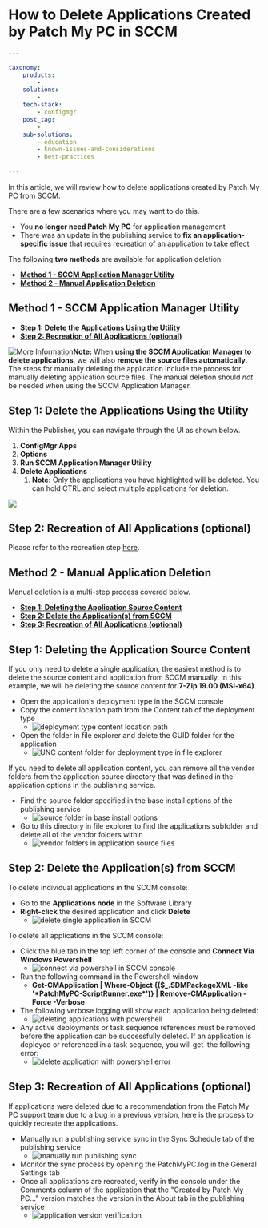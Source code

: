 # How to Delete Applications Created by Patch My PC in SCCM

```yaml
---

taxonomy:
    products:
        - 
    solutions:
        - 
    tech-stack:
        - configmgr
    post_tag:
        - 
    sub-solutions:
        - education
        - known-issues-and-considerations
        - best-practices
        
---
```

In this article, we will review how to delete applications created by Patch My PC from SCCM.

There are a few scenarios where you may want to do this.

- You **no longer need Patch My PC** for application management
- There was an update in the publishing service to **fix an application-specific issue** that requires recreation of an application to take effect

The following **two methods** are available for application deletion:

- **[Method 1 - SCCM Application Manager Utility](https://patchmypc.com/how-to-delete-applications-created-by-patch-my-pc-in-sccm#Method-1-SCCM-AppManUtil)**
- **[Method 2 - Manual Application Deletion](https://patchmypc.com/how-to-delete-applications-created-by-patch-my-pc-in-sccm#Method2-Manual-App-Deletion)**

## Method 1 - SCCM Application Manager Utility

- **[Step 1: Delete the Applications Using the Utility](#Delete-With-Util)**
- **[Step 2: Recreation of All Applications (optional)](#Recreate-Apps)**

[![More Information](images/more-info-icon.svg)](https://patchmypc.com/app/uploads/2025/05/more-info-icon.svg)**Note:** When **using the SCCM Application Manager to delete applications**, we will also **remove the source files automatically**. The steps for manually deleting the application include the process for manually deleting application source files. The manual deletion should _not_ be needed when using the SCCM Application Manager.

## Step 1: Delete the Applications Using the Utility

Within the Publisher, you can navigate through the UI as shown below.

1. **ConfigMgr Apps**
2. **Options**
3. **Run SCCM Application Manager Utility**
4. **Delete Applications** 
    1. **Note:** Only the applications you have highlighted will be deleted. You can hold CTRL and select multiple applications for deletion.

![](images/Sccm-AppMan-Util.png)

## Step 2: Recreation of All Applications (optional)

Please refer to the recreation step [here](#Recreate-Apps).

## Method 2 - Manual Application Deletion

Manual deletion is a multi-step process covered below.

- **[Step 1: Deleting the Application Source Content](#Delete-Source-Content)**
- **[Step 2: Delete the Application(s) from SCCM](#Delete-From-SCCM)**
- **[Step 3: Recreation of All Applications (optional)](#Recreate-Apps)**

## Step 1: Deleting the Application Source Content

If you only need to delete a single application, the easiest method is to delete the source content and application from SCCM manually. In this example, we will be deleting the source content for **7-Zip 19.00 (MSI-x64)**.

- Open the application's deployment type in the SCCM console
- Copy the content location path from the Content tab of the deployment type
    - ![deployment type content location path](images/get-content-location-path-of-deployment-type.png)
- Open the folder in file explorer and delete the GUID folder for the application
    - ![UNC content folder for deployment type in file explorer](images/UNC-content-folder-deployment-type.png)

If you need to delete all application content, you can remove all the vendor folders from the application source directory that was defined in the application options in the publishing service.

- Find the source folder specified in the base install options of the publishing service
    - ![source folder in base install options](images/source-folder-base-install-options.png)
- Go to this directory in file explorer to find the applications subfolder and delete all of the vendor folders within
    - ![vendor folders in application source files](images/vendor-folders-application-source-files.png)

## Step 2: Delete the Application(s) from SCCM

To delete individual applications in the SCCM console:

- Go to the **Applications node** in the Software Library
- **Right-click** the desired application and click **Delete**
    - ![delete single application in SCCM](images/delete-single-app-in-SCCM.png)

To delete all applications in the SCCM console:

- Click the blue tab in the top left corner of the console and **Connect Via Windows Powershell**
    - ![connect via powershell in SCCM console](images/SCCM-connect-via-powershell.png)
- Run the following command in the Powershell window
    - **Get-CMApplication | Where-Object {($\_.SDMPackageXML -like '\*PatchMyPC-ScriptRunner.exe\*')} | Remove-CMApplication -Force -Verbose**
- The following verbose logging will show each application being deleted:
    - ![deleting applications with powershell](images/power-shell-application-deleting.png)
- Any active deployments or task sequence references must be removed before the application can be successfully deleted. If an application is deployed or referenced in a task sequence, you will get  the following error:
    - ![delete application with powershell error](images/powershell-delete-app-error.png)

## Step 3: Recreation of All Applications (optional)

If applications were deleted due to a recommendation from the Patch My PC support team due to a bug in a previous version, here is the process to quickly recreate the applications.

- Manually run a publishing service sync in the Sync Schedule tab of the publishing service
    - ![manually run publishing sync](images/manually-run-publishing-sync.png)
- Monitor the sync process by opening the PatchMyPC.log in the General Settings tab
- Once all applications are recreated, verify in the console under the Comments column of the application that the "Created by Patch My PC..." version matches the version in the About tab in the publishing service
    - ![application version verification](images/application-version-verification.png)
